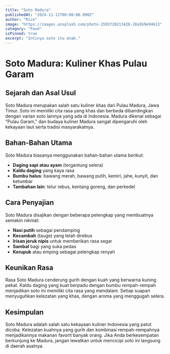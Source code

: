 ```yaml
---
title: "Soto Madura"
publishedAt: "2024-11-11T00:00:00.090Z"
author: "Rico"
image: "https://images.unsplash.com/photo-1593720213428-28a5b9e94613"
category: "Food"
isPinned: true
excerpt: "Intinya soto itu enak."
---
```


# Soto Madura: Kuliner Khas Pulau Garam

## Sejarah dan Asal Usul

Soto Madura merupakan salah satu kuliner khas dari Pulau Madura, Jawa Timur. Soto ini memiliki cita rasa yang khas dan berbeda dibandingkan dengan varian soto lainnya yang ada di Indonesia. Madura dikenal sebagai "Pulau Garam," dan budaya kuliner Madura sangat dipengaruhi oleh kekayaan laut serta tradisi masyarakatnya.

## Bahan-Bahan Utama

Soto Madura biasanya menggunakan bahan-bahan utama berikut:

- **Daging sapi atau ayam** (tergantung selera)
- **Kaldu daging** yang kaya rasa
- **Bumbu halus**: bawang merah, bawang putih, kemiri, jahe, kunyit, dan ketumbar
- **Tambahan lain**: telur rebus, kentang goreng, dan perkedel

## Cara Penyajian

Soto Madura disajikan dengan beberapa pelengkap yang membuatnya semakin nikmat:

- **Nasi putih** sebagai pendamping
- **Kecambah** (tauge) yang telah direbus
- **Irisan jeruk nipis** untuk memberikan rasa segar
- **Sambal** bagi yang suka pedas
- **Kerupuk** atau emping sebagai pelengkap renyah

## Keunikan Rasa

Rasa Soto Madura cenderung gurih dengan kuah yang berwarna kuning pekat. Kaldu daging yang kuat berpadu dengan bumbu rempah-rempah menjadikan soto ini memiliki cita rasa yang mendalam. Setiap suapan menyuguhkan kelezatan yang khas, dengan aroma yang menggugah selera.

## Kesimpulan

Soto Madura adalah salah satu kekayaan kuliner Indonesia yang patut dicoba. Kelezatan kuahnya yang gurih dan kombinasi rempah-rempahnya menjadikannya makanan favorit banyak orang. Jika Anda berkesempatan berkunjung ke Madura, jangan lewatkan untuk mencicipi soto ini langsung di daerah asalnya.
